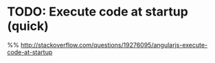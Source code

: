 # TODO: Execute code at startup (quick)


%% http://stackoverflow.com/questions/19276095/angularjs-execute-code-at-startup